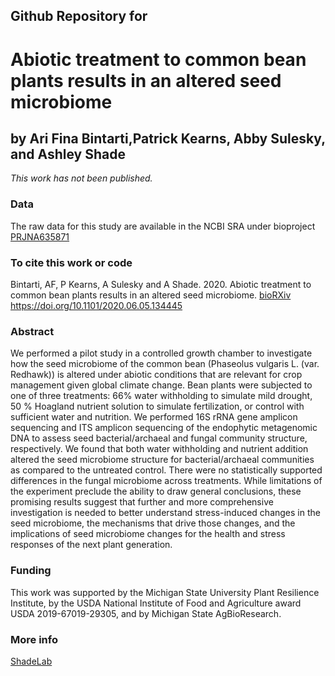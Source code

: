 ## Github Repository for
# Abiotic treatment to common bean plants results in an altered seed microbiome 
## by Ari Fina Bintarti,Patrick Kearns, Abby Sulesky, and Ashley Shade


<i>This work has not been published.</i>


### Data
The raw data for this study are available in the NCBI SRA under bioproject [PRJNA635871](https://www.ncbi.nlm.nih.gov/bioproject/?term=PRJNA635871)


### To cite this work or code
Bintarti, AF, P Kearns, A Sulesky and A Shade.  2020.  Abiotic treatment to common bean plants results in an altered seed microbiome.  [bioRXiv](https://www.biorxiv.org/content/10.1101/2020.06.05.134445v2) https://doi.org/10.1101/2020.06.05.134445   


### Abstract
We performed a pilot study in a controlled growth chamber to investigate how the seed microbiome of the common bean (Phaseolus vulgaris L. (var. Redhawk)) is altered under abiotic conditions that are relevant for crop management given global climate change. Bean plants were subjected to one of three treatments: 66% water withholding to simulate mild drought, 50 % Hoagland nutrient solution to simulate fertilization, or control with sufficient water and nutrition. We performed 16S rRNA gene amplicon sequencing and ITS amplicon sequencing of the endophytic metagenomic DNA to assess seed bacterial/archaeal and fungal community structure, respectively. We found that both water withholding and nutrient addition altered the seed microbiome structure for bacterial/archaeal communities as compared to the untreated control. There were no statistically supported differences in the fungal microbiome across treatments. While limitations of the experiment preclude the ability to draw general conclusions, these promising results suggest that further and more comprehensive investigation is needed to better understand stress-induced changes in the seed microbiome, the mechanisms that drive those changes, and the implications of seed microbiome changes for the health and stress responses of the next plant generation.

### Funding
This work was supported by the Michigan State University Plant Resilience Institute, by the USDA National Institute of Food and Agriculture award USDA 2019-67019-29305, and by Michigan State AgBioResearch. 

### More info
[ShadeLab](http://ashley17061.wixsite.com/shadelab/home)
